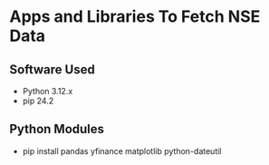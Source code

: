 # Apps and Libraries To Fetch NSE Data

## Software Used
* Python 3.12.x
* pip 24.2

## Python Modules
* pip install pandas yfinance matplotlib python-dateutil

